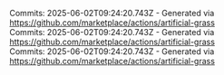 Commits: 2025-06-02T09:24:20.743Z - Generated via https://github.com/marketplace/actions/artificial-grass
<br>
Commits: 2025-06-02T09:24:20.743Z - Generated via https://github.com/marketplace/actions/artificial-grass
<br>
Commits: 2025-06-02T09:24:20.743Z - Generated via https://github.com/marketplace/actions/artificial-grass
<br>
